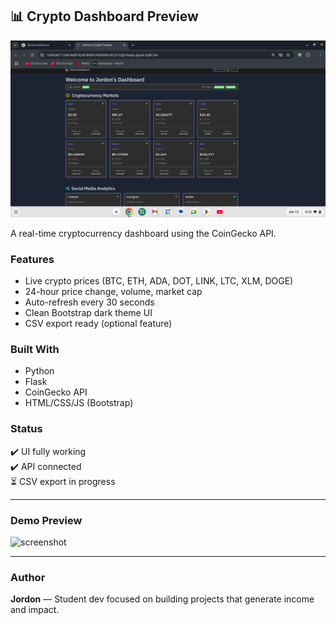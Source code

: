 ## 📊 Crypto Dashboard Preview

![Preview](screenshot.png)



A real-time cryptocurrency dashboard using the CoinGecko API.

### Features
- Live crypto prices (BTC, ETH, ADA, DOT, LINK, LTC, XLM, DOGE)
- 24-hour price change, volume, market cap
- Auto-refresh every 30 seconds
- Clean Bootstrap dark theme UI
- CSV export ready (optional feature)

### Built With
- Python
- Flask
- CoinGecko API
- HTML/CSS/JS (Bootstrap)

### Status
✔️ UI fully working  
✔️ API connected  
⏳ CSV export in progress

---

### Demo Preview
![screenshot](https://via.placeholder.com/800x400.png?text=Dashboard+Preview)

---

### Author
**Jordon** — Student dev focused on building projects that generate income and impact.
